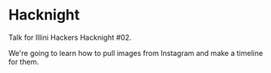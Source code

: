 Hacknight
=========

Talk for Illini Hackers Hacknight #02. 

We're going to learn how to pull images from Instagram and make a timeline for them.
